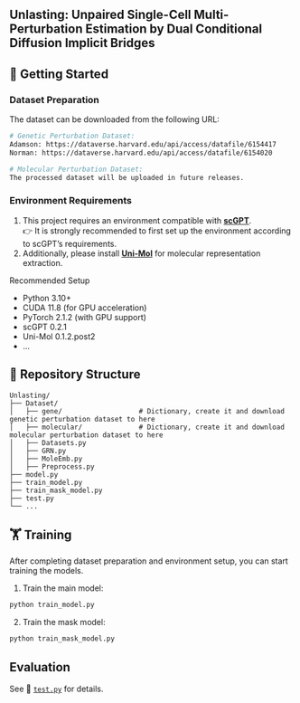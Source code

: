 ##  Unlasting: Unpaired Single-Cell Multi-Perturbation Estimation by Dual Conditional Diffusion Implicit Bridges
## 🏁 Getting Started

### Dataset Preparation
The dataset can be downloaded from the following URL:
```bash
# Genetic Perturbation Dataset:
Adamson: https://dataverse.harvard.edu/api/access/datafile/6154417
Norman: https://dataverse.harvard.edu/api/access/datafile/6154020
```
```bash
# Molecular Perturbation Dataset:
The processed dataset will be uploaded in future releases.
```

### Environment Requirements
1. This project requires an environment compatible with **[scGPT](https://github.com/bowang-lab/scGPT)**.  
👉 It is strongly recommended to first set up the environment according to scGPT’s requirements.  
2. Additionally, please install **[Uni-Mol](https://github.com/dptech-corp/Uni-Mol)** for molecular representation extraction.  

 Recommended Setup
- Python 3.10+
- CUDA 11.8 (for GPU acceleration)
- PyTorch 2.1.2 (with GPU support)
- scGPT 0.2.1
- Uni-Mol 0.1.2.post2
- ...

## 📁 Repository Structure  
```plaintext
Unlasting/
├── Dataset/                    
│   ├── gene/                   # Dictionary, create it and download genetic perturbation dataset to here
│   ├── molecular/              # Dictionary, create it and download molecular perturbation dataset to here
│   ├── Datasets.py
│   ├── GRN.py
│   ├── MoleEmb.py
│   ├── Preprocess.py
├── model.py
├── train_model.py
├── train_mask_model.py
├── test.py
└── ...          
```

## 🏋️ Training

After completing dataset preparation and environment setup, you can start training the models.

1. Train the main model:

```bash
python train_model.py
```

2. Train the mask model:

```bash
python train_mask_model.py
```

## Evaluation
See 📁 [`test.py`](./test.py) for details.